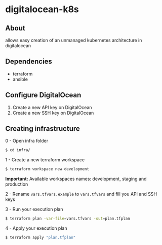 # digitalocean-k8s

## About

allows easy creation of an unmanaged kubernetes architecture in digitalocean

## Dependencies

- terraform
- ansible

## Configure DigitalOcean

1. Create a new API key on DigitalOcean
2. Create a new SSH key on DigitalOcean

## Creating infrastructure

0 - Open infra folder
```bash
$ cd infra/
```

1 - Create a new terraform workspace
```bash
$ terraform workspace new development
```
**Important:** Available workspaces names: development, staging and production

2 - Rename `vars.tfvars.example` to `vars.tfvars` and fill you API and SSH keys

3 - Run your execution plan
```bash
$ terraform plan -var-file=vars.tfvars -out=plan.tfplan
```

4 - Apply your execution plan
```bash
$ terraform apply "plan.tfplan"
```